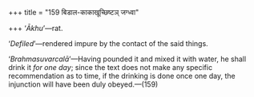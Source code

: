 +++
title = "159 बिडाल-काकाखूच्छिष्टञ् जग्ध्वा"

+++
‘*Ākhu*’—rat.

‘*Defiled*’—rendered impure by the contact of the said things.

‘*Brahmasuvarcalā*’—Having pounded it and mixed it with water, he shall
drink it *for one day*; since the text does not make any specific
recommendation as to time, if the drinking is done once one day, the
injunction will have been duly obeyed.—(159)


